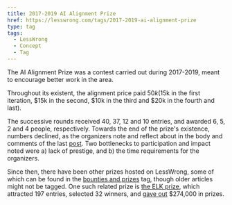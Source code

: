 ```yaml
---
title: 2017-2019 AI Alignment Prize
href: https://lesswrong.com/tags/2017-2019-ai-alignment-prize
type: tag
tags:
  - LessWrong
  - Concept
  - Tag
---
```


The AI Alignment Prize was a contest carried out during 2017-2019, meant to encourage better work in the area. 

Throughout its existent, the alignment price paid $50k ($15k in the first iteration, $15k in the second, $10k in the third and $20k in the fourth and last). 

The successive rounds received 40, 37, 12 and 10 entries, and awarded 6, 5, 2 and 4 people, respectively. Towards the end of the prize's existence, numbers declined, as the organizers note and reflect about in the body and comments of the last [post](https://www.lesswrong.com/posts/nDHbgjdddG5EN6ocg/announcement-ai-alignment-prize-round-4-winners#Moving_on). Two bottlenecks to participation and impact noted were a) lack of prestige, and b) the time requirements for the organizers.

Since then, there have been other prizes hosted on LessWrong, some of which can be found in the [bounties and prizes](https://www.lesswrong.com/tag/bounties-and-prizes-active) tag, though older articles might not be tagged. One such related prize is [the ELK prize](https://www.lesswrong.com/posts/QEYWkRoCn4fZxXQAY/prizes-for-elk-proposals), which attracted 197 entries, selected 32 winners, and [gave out](https://www.lesswrong.com/posts/QEYWkRoCn4fZxXQAY/prizes-for-elk-proposals) $274,000 in prizes.